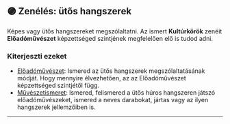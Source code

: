 ## 🟣 Zenélés: ütős hangszerek

Képes vagy ütős hangszereket megszólaltatni. Az ismert **Kultúrkörök** zenéit **Előadóművészet** képzettséged szintjének megfelelően elő is tudod adni.

### Kiterjeszti ezeket

- [Előadóművészet](../kepzettsegek.szekunder/eloadomuveszet.md): Ismered az ütős hangszerek megszólaltatásának módját. Hogy mennyire élvezhetően, az az Előadóművészet képzettséged szintjétől függ.
- [Művészetismeret](../kepzettsegek.szekunder/muveszetismeret.md): Ismered, felismered a ütős húros hangszeren játszó előadóművészeket, ismered a neves darabokat, jártas vagy az ilyen hangszerek jellemzőiben is.

---

